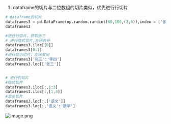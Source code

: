 1. dataframe的切片与二位数组的切片类似，优先进行行切片

```python
# dataframe的切片
dataframes3 = pd.DataFrame(np.random.randint(60,100,(3,6)),index = ['张三','李四','王五'],columns = ['语文','英语','数学','历史','政治','物理'])
dataframes3

#进行行切片，获取张三
# 进行隐式切片,左闭右开
dataframes3.iloc[[0]]
dataframes3[0:1]
#进行显示切片，左闭右闭
dataframes3['张三':'李四']
dataframes3.loc[['张三']]


# 进行列切片
#隐式切片
dataframes3.iloc[:,1:3]
dataframes3.iloc[:,[1,3]]
#显示切片
dataframes3.loc[:,['语文']]
dataframes3.loc[:,'语文':'数学']
```
![image.png](https://cdn.nlark.com/yuque/0/2024/png/33630553/1704117421478-88d42148-ce9e-4ce0-b59a-c29055ae14b4.png#averageHue=%23eeeeed&clientId=ufa5d3e7c-8e8d-4&from=paste&height=556&id=ud3170692&originHeight=695&originWidth=1051&originalType=binary&ratio=1.25&rotation=0&showTitle=false&size=50778&status=done&style=none&taskId=ueb6b089a-ea06-4078-b3ec-bc77eae2b0f&title=&width=840.8)
